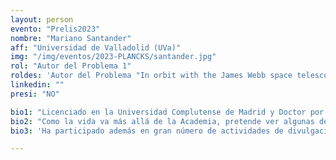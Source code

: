 ```yaml
---
layout: person
evento: "Prelis2023"
nombre: "Mariano Santander"
aff: "Universidad de Valladolid (UVa)"
img: "/img/eventos/2023-PLANCKS/santander.jpg"
rol: "Autor del Problema 1"
roldes: 'Autor del Problema "In orbit with the James Webb space telescope"'
linkedin: ""
presi: "NO"

bio1: "Licenciado en la Universidad Complutense de Madrid y Doctor por la Universidad de Valladolid, en la que actualmente es Catedrático (Emérito) de Física Teórica. Su trabajo de investigación se ha centrado en el estudio de aspectos geométricos en relación con Mecánica Clásica, Relatividad y Mecánica Cuántica con más de 150 trabajos de investigación. Ha sido IP de 12 proyectos de Investigación competitivos, Co-fundador y Coordinador de un Grupo de Investigación de Excelencia sobre Física Matemática, que agrupa a los investigadores que trabajan sobre esas materias de las Universidades de Salamanca, Burgos y Valladolid y co-organizador del XIX International Colloquium on Group Theoretical Methods in Physics."
bio2: "Como la vida va más allá de la Academia, pretende ver algunas de estas cosas con un medido escepticismo, del que queda a resguardo un interés por la Ciencia y por la Docencia con Mayúscula. En su carrera ha disfrutado de esos intereses, alejándose todo lo posible de la pseudo-docencia que predican aquellos para los que los contenidos son lo de menos."
bio3: 'Ha participado además en gran número de actividades de divulgación, charlas para estudiantes de bachillerato y de universidad, ha sido coordinador de la Fase Local de la Olimpiada de Física y ha escrito unos cuantos trabajos publicados en las revistas destacadas de Enseñanza de la Física, que por aquello de "que por él no quede" están disponibles en su blog.'

---
```

